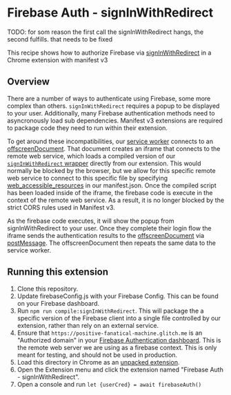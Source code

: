 # Firebase Auth - signInWithRedirect

TODO: for som reason the first call the signInWithRedirect hangs, the second fulfills.  that needs to be fixed


This recipe shows how to authorize Firebase via [signInWithRedirect][1] in a Chrome extension with manifest v3

## Overview

There are a number of ways to authenticate using Firebase, some more complex than others.
`signInWithRedirect` requires a popup to be displayed to your user. Additionally, many Firebase authentication methods need to asyncronously load sub dependencies. Manifest v3 extensions are required to package code they need to run within their extension. 

To get around these incompatibilities, our [service worker][3] connects to an [offscreenDocument][2]. That document creates an iframe that connects to the remote web service, which loads a compiled version of our [`signInWithRedirect` wrapper][5] directly from our extension. This would normally be blocked by the browser, but we allow for this specific remote web service to connect to this specific file by specifying [web_accessible_resources][6] in our manifest.json. Once the compiled script has been loaded inside of the iframe, the firebase code is execute in the context of the remote web service. As a result, it is no longer blocked by the strict CORS rules used in Manifest v3.

As the firebase code executes, it will show the popup from signInWithRedirect to your user. Once they complete their login flow the iframe sends the authentication results to the [offscreenDocument][4] via [postMessage][7]. The offscreenDocument then repeats the same data to the service worker.

## Running this extension

1. Clone this repository.
1. Update firebaseConfig.js with your Firebase Config. This can be found on your Firebase dashboard.
1. Run `npm run compile:signInWithRedirect`. This will package the a specific version of the Firebase client into a single file controlled by our extension, rather than rely on an external service.
1. Ensure that `https://positive-fanatical-machine.glitch.me` is an "Authorized domain" in your [Firebase Authentication dashboard][8]. This is the remote web server we are using as a firebase context. This is only meant for testing, and should not be used in production.
1. Load this directory in Chrome as an [unpacked extension][1].
1. Open the Extension menu and click the extension named "Firebase Auth - signInWithRedirect".
1. Open a console and run `let {userCred} = await firebaseAuth()`

[1]: https://firebase.google.com/docs/reference/js/v8/firebase.auth.Auth#signinwithpopup
[2]: https://developer.chrome.com/docs/extensions/reference/offscreen/
[3]: ./service_worker.js
[4]: ./offscreen.html
[5]: ./signInWithRedirect.js
[6]: https://developer.chrome.com/docs/extensions/mv3/manifest/web_accessible_resources/
[7]: https://developer.mozilla.org/en-US/docs/Web/API/Window/postMessage
[8]: https://console.firebase.google.com/project/_/authentication/settings
